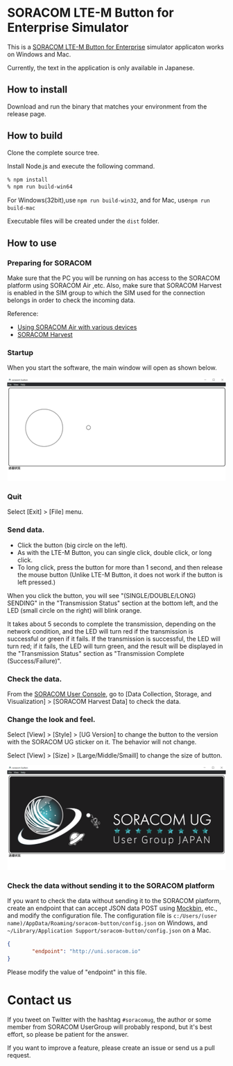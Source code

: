 # SORACOM LTE-M Button for Enterprise Simulator

This is a [SORACOM LTE-M Button for Enterprise](https://users.soracom.io/ja-jp/guides/iot-devices/lte-m-button-enterprise/) simulator applicaton works on Windows and Mac.

Currently, the text in the application is only available in Japanese.

## How to install 

Download and run the binary that matches your environment from the release page.

##  How to build

Clone the complete source tree.

Install Node.js and execute the following command.

```bash
% npm install
% npm run build-win64
```

For Windows(32bit),use `npm run build-win32`, and for Mac, use`npm run build-mac`

Executable files will be created under the `dist` folder.


## How to use

### Preparing for SORACOM

Make sure that the PC you will be running on has access to the SORACOM platform using SORACOM Air ,etc.
Also, make sure that SORACOM Harvest is enabled in the SIM group to which the SIM used for the connection belongs in order to check the incoming data.

Reference:
- [Using SORACOM Air with various devices](https://users.soracom.io/ja-jp/guides/devices/general/)
- [SORACOM Harvest](https://soracom.jp/services/harvest/)

### Startup

When you start the software, the main window will open as shown below.

![](img/app-image.png)

### Quit
Select [Exit] > [File] menu.

### Send data.

- Click the button (big circle on the left).
- As with the LTE-M Button, you can single click, double click, or long click.
- To long click, press the button for more than 1 second, and then release the mouse button (Unlike LTE-M Button, it does not work if the button is left pressed.)

When you click the button, you will see "(SINGLE/DOUBLE/LONG) SENDING" in the "Transmission Status" section at the bottom left, and the LED (small circle on the right) will blink orange.

It takes about 5 seconds to complete the transmission, depending on the network condition, and the LED will turn red if the transmission is successful or green if it fails. If the transmission is successful, the LED will turn red; if it fails, the LED will turn green, and the result will be displayed in the "Transmission Status" section as "Transmission Complete (Success/Failure)".

### Check the data.

From the [SORACOM User Console](https://console.soracom.io), go to [Data Collection, Storage, and Visualization] > [SORACOM Harvest Data] to check the data.

### Change the look and feel.

Select [View] > [Style] > [UG Version] to change the button to the version with the SORACOM UG sticker on it. The behavior will not change.

Select [View] > [Size] > [Large/Middle/Smaill] to change the size of button.

![](img/app-image-ug.png)

### Check the data without sending it to the SORACOM platform

If you want to check the data without sending it to the SORACOM platform, create an endpoint that can accept JSON data POST using [Mockbin](https://mockbin.org/), etc., and modify the configuration file.
The configuration file is `c:/Users/(user name)/AppData/Roaming/soracom-button/config.json` on Windows, and ` ~/Library/Application Support/soracom-button/config.json` on a Mac.

```json
{
        "endpoint": "http://uni.soracom.io"
}
```

Please modify the value of "endpoint" in this file.

# Contact us

If you tweet on Twitter with the hashtag `#soracomug`, the author or some member from SORACOM UserGroup will probably respond, but it's best effort, so please be patient for the answer.

If you want to improve a feature, please create an issue or send us a pull request.
